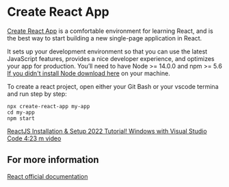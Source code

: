 # Create React App
[Create React App](https://github.com/facebookincubator/create-react-app) is a comfortable environment for learning React, and is the best way to start building a new single-page application in React.

It sets up your development environment so that you can use the latest JavaScript features, provides a nice developer experience, and optimizes your app for production. You’ll need to have Node >= 14.0.0 and npm >= 5.6 [If you didn't install Node download here]((https://nodejs.org/dist/v18.12.1/node-v18.12.1-x64.msi)) on your machine.

 To create a react project, open either your Git Bash or your vscode termina and run step by step:

 ```
npx create-react-app my-app
cd my-app
npm start

  ```
  [ReactJS Installation & Setup 2022 Tutorial! Windows with Visual Studio Code 4:23 m video ](https://www.youtube.com/watch?v=ROGGhNpjid4)

  ## For more information
  [React official documentation](https://reactjs.org/docs/create-a-new-react-app.html)